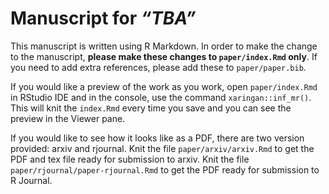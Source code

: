 
<!-- README.md is generated from README.Rmd. Please edit that file -->

# Manuscript for *“TBA”*

<!-- badges: start -->
<!-- badges: end -->

This manuscript is written using R Markdown. In order to make the change
to the manuscript, **please make these changes to `paper/index.Rmd`
only**. If you need to add extra references, please add these to
`paper/paper.bib`.

If you would like a preview of the work as you work, open
`paper/index.Rmd` in RStudio IDE and in the console, use the command
`xaringan::inf_mr()`. This will knit the `index.Rmd` every time you save
and you can see the preview in the Viewer pane.

If you would like to see how it looks like as a PDF, there are two
version provided: arxiv and rjournal. Knit the file
`paper/arxiv/arxiv.Rmd` to get the PDF and tex file ready for submission
to arxiv. Knit the file `paper/rjournal/paper-rjournal.Rmd` to get the
PDF ready for submission to R Journal.

